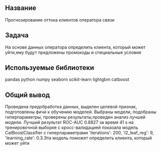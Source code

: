 ## Название

Прогнозирование оттока клиентов оператора связи

## Задача

На основе данных оператора определить клиента, который может уйти,ему будут предложены промокоды и специальные условия 

## Используемые библиотеки
pandas python numpy seaborn scikit-learn lightgbm catboost

## Общий вывод
Проведена предобработка данных, выделен целевой признак, подготовлены фичи к обучению моделей. Выбраны модели, подобраны гиперпараметры, проверены результаты,проведен анализ лучшей модели. Лучший результат ROC-AUC 0.8827 за время 41 s на тренировочной выборке с кросс-валидацией показала модель CatBoostClassifier с гиперпараметрами 'iterations': 200, 'l2_leaf_reg': 9, 'learning_rate': 0.3.Эта модель поможет определить клиента, который может уйти
